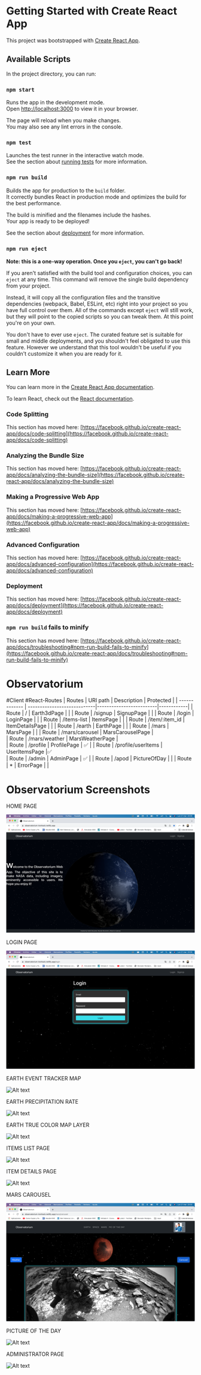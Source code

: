 # Getting Started with Create React App

This project was bootstrapped with [Create React App](https://github.com/facebook/create-react-app).

## Available Scripts

In the project directory, you can run:

### `npm start`

Runs the app in the development mode.\
Open [http://localhost:3000](http://localhost:3000) to view it in your browser.

The page will reload when you make changes.\
You may also see any lint errors in the console.

### `npm test`

Launches the test runner in the interactive watch mode.\
See the section about [running tests](https://facebook.github.io/create-react-app/docs/running-tests) for more information.

### `npm run build`

Builds the app for production to the `build` folder.\
It correctly bundles React in production mode and optimizes the build for the best performance.

The build is minified and the filenames include the hashes.\
Your app is ready to be deployed!

See the section about [deployment](https://facebook.github.io/create-react-app/docs/deployment) for more information.

### `npm run eject`

**Note: this is a one-way operation. Once you `eject`, you can't go back!**

If you aren't satisfied with the build tool and configuration choices, you can `eject` at any time. This command will remove the single build dependency from your project.

Instead, it will copy all the configuration files and the transitive dependencies (webpack, Babel, ESLint, etc) right into your project so you have full control over them. All of the commands except `eject` will still work, but they will point to the copied scripts so you can tweak them. At this point you're on your own.

You don't have to ever use `eject`. The curated feature set is suitable for small and middle deployments, and you shouldn't feel obligated to use this feature. However we understand that this tool wouldn't be useful if you couldn't customize it when you are ready for it.

## Learn More

You can learn more in the [Create React App documentation](https://facebook.github.io/create-react-app/docs/getting-started).

To learn React, check out the [React documentation](https://reactjs.org/).

### Code Splitting

This section has moved here: [https://facebook.github.io/create-react-app/docs/code-splitting](https://facebook.github.io/create-react-app/docs/code-splitting)

### Analyzing the Bundle Size

This section has moved here: [https://facebook.github.io/create-react-app/docs/analyzing-the-bundle-size](https://facebook.github.io/create-react-app/docs/analyzing-the-bundle-size)

### Making a Progressive Web App

This section has moved here: [https://facebook.github.io/create-react-app/docs/making-a-progressive-web-app](https://facebook.github.io/create-react-app/docs/making-a-progressive-web-app)

### Advanced Configuration

This section has moved here: [https://facebook.github.io/create-react-app/docs/advanced-configuration](https://facebook.github.io/create-react-app/docs/advanced-configuration)

### Deployment

This section has moved here: [https://facebook.github.io/create-react-app/docs/deployment](https://facebook.github.io/create-react-app/docs/deployment)

### `npm run build` fails to minify

This section has moved here: [https://facebook.github.io/create-react-app/docs/troubleshooting#npm-run-build-fails-to-minify](https://facebook.github.io/create-react-app/docs/troubleshooting#npm-run-build-fails-to-minify)

# Observatorium
#Client
#React-Routes
|  Routes       |    URI path  		 		  |    Description          |  Protected |
| ------------- | ----------------------------|-------------------------|------------|
|     Route    	| /  				 		  | Earth3dPage             |            |
|     Route    	| /signup  				      | SignupPage              |            |
|     Route    	| /login 				 	  | LoginPage               |            |
|     Route    	| /items-list  				  | ItemsPage               |            |
|     Route    	| /item/:item_id  			  | ItemDetailsPage         |            |
|     Route    	| /earth				      | EarthPage               |            |
|     Route    	| /mars  			          | MarsPage                |            |
|     Route    	| /mars/carousel		      | MarsCarouselPage        |     
|     Route    	| /mars/weather  		      | MarsWeatherPage         |     
|     Route    	| /profile 			          | ProfilePage             | ✅ |
|     Route    	| /profile/userItems	      | UserItemsPage  |✅            
|     Route    	| /admin  				      | AdminPage      |     ✅     |
|     Route    	| /apod  		              | PictureOfDay            |         |
|     Route    	| *		                      | ErrorPage            |          |

# Observatorium Screenshots

HOME PAGE

![Alt text](/src/assets/images/screen-images/screen_home_page.png)

LOGIN PAGE

![Alt text](/src/assets/images/screen-images/screen_login.png)

EARTH EVENT TRACKER MAP

![Alt text](/src/assets/images/screen-images/screen__earth_event_tracker_map.png)

EARTH PRECIPITATION RATE

![Alt text](/src/assets/images/screen-images/screen__earth_precipitation_rate.png)

EARTH TRUE COLOR MAP LAYER

![Alt text](/src/assets/images/screen-images/screen__earth_trueColor.png)

ITEMS LIST PAGE

![Alt text](/src/assets/images/screen-images/screen__space_list.png)

ITEM DETAILS PAGE

![Alt text](/src/assets/images/screen-images/screen__space_details.png)

MARS CAROUSEL

![Alt text](/src/assets/images/screen-images/screen_mars_carousel.png)

PICTURE OF THE DAY

![Alt text](/src/assets/images/screen-images/screen__pic_of_day.png)

ADMINISTRATOR PAGE

![Alt text](/src/assets/images/screen-images/screen__administration_page.png)